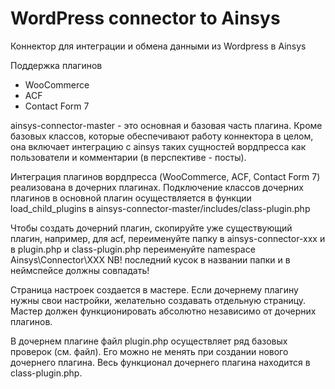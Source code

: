 # WordPress connector to Ainsys

Коннектор для интеграции и обмена данными из Wordpress в Ainsys

Поддержка плагинов

* WooCommerce
* ACF
* Contact Form 7

ainsys-connector-master - это основная и базовая часть плагина. Кроме базовых классов, которые обеспечивают работу коннектора в целом,
она включает интеграцию с ainsys таких сущностей вордпресса как пользователи и комментарии (в перспективе - посты).

Интеграция плагинов вордпресса (WooCommerce, ACF, Contact Form 7) реализована в дочерних плагинах.
Подключение классов дочерних плагинов в основной плагин осуществляется в функции load_child_plugins в ainsys-connector-master/includes/class-plugin.php

Чтобы создать дочерний плагин, скопируйте уже существующий плагин, например, для acf, переименуйте папку в ainsys-connector-xxx
и в plugin.php и class-plugin.php переименуйте namespace Ainsys\Connector\XXX
NB! последний кусок в названии папки и в неймспейсе должны совпадать!

Страница настроек создается в мастере. Если дочернему плагину нужны свои настройки, желательно создавать отдельную страницу.
Мастер должен функционировать абсолютно независимо от дочерних плагинов.

В дочернем плагине файл plugin.php осуществляет ряд базовых проверок (см. файл). Его можно не менять при создании нового дочернего плагина.
Весь функционал дочернего плагина находится в class-plugin.php.
